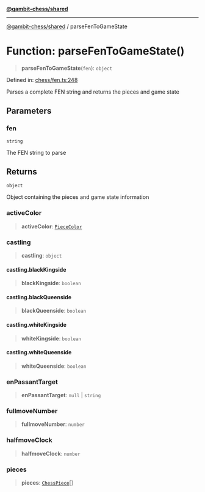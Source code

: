 [**@gambit-chess/shared**](../README.md)

***

[@gambit-chess/shared](../globals.md) / parseFenToGameState

# Function: parseFenToGameState()

> **parseFenToGameState**(`fen`): `object`

Defined in: [chess/fen.ts:248](https://github.com/cango91/gambit-chess/blob/b8ea13e4976c99c29d095eae7bc504b86f9add51/shared/src/chess/fen.ts#L248)

Parses a complete FEN string and returns the pieces and game state

## Parameters

### fen

`string`

The FEN string to parse

## Returns

`object`

Object containing the pieces and game state information

### activeColor

> **activeColor**: [`PieceColor`](../type-aliases/PieceColor.md)

### castling

> **castling**: `object`

#### castling.blackKingside

> **blackKingside**: `boolean`

#### castling.blackQueenside

> **blackQueenside**: `boolean`

#### castling.whiteKingside

> **whiteKingside**: `boolean`

#### castling.whiteQueenside

> **whiteQueenside**: `boolean`

### enPassantTarget

> **enPassantTarget**: `null` \| `string`

### fullmoveNumber

> **fullmoveNumber**: `number`

### halfmoveClock

> **halfmoveClock**: `number`

### pieces

> **pieces**: [`ChessPiece`](../interfaces/ChessPiece.md)[]

